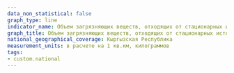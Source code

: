 ```yaml
---
data_non_statistical: false
graph_type: line
indicator_name: Объем загрязняющих веществ, отходящих от стационарных источников на 1 кв.км
graph_title: Объем загрязняющих веществ, отходящих от стационарных источников на 1 кв.км
national_geographical_coverage: Кыргызская Республика
measurement_units: в расчете на 1 кв.км, килограммов
tags:
- custom.national
---
```

